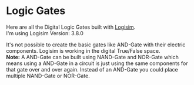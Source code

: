 # Logic Gates

Here are all the Digital Logic Gates built with [Logisim](https://github.com/logisim-evolution/logisim-evolution). <br>
I'm using Logisim Version: 3.8.0

It's not possible to create the basic gates like AND-Gate with their electric components. Logisim is working in the digital True/False space. <br>
**Note:** A AND-Gate can be built using NAND-Gate and NOR-Gate which means using a AND-Gate in a circuit is just using the same components for that gate over and over again. Instead of an AND-Gate you could place multiple NAND-Gate or NOR-Gate.
